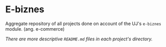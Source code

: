 # E-biznes

Aggregate repository of all projects done on account of the UJ's `e-biznes` module. (ang. e-commerce)

<i>There are more descriptive `README.md` files in each project's directory.</i>
